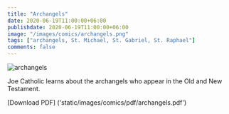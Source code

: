 ```yaml
---
title: "Archangels"
date: 2020-06-19T11:00:00+06:00
publishdate: 2020-06-19T11:00:00+06:00
image: "/images/comics/archangels.png"
tags: ["archangels, St. Michael, St. Gabriel, St. Raphael"]
comments: false
---
```

![archangels]('/static/images/comics/archangels.png')


Joe Catholic learns about the archangels who appear in the Old and New Testament.


[Download PDF] ('static/images/comics/pdf/archangels.pdf')

